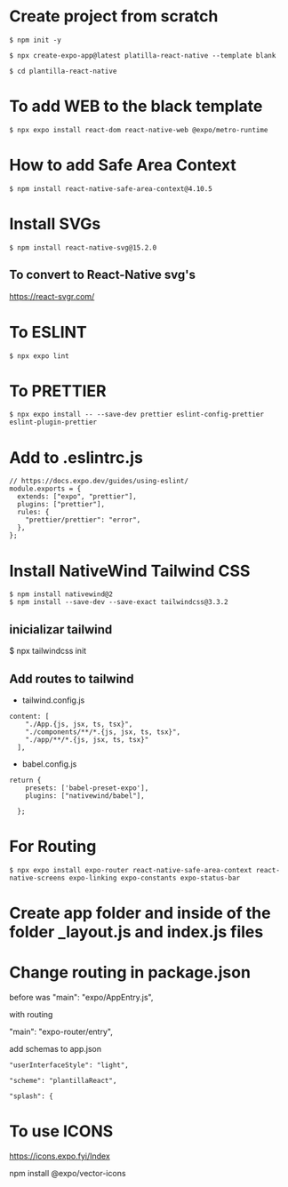 # Create project from scratch

```
$ npm init -y 

$ npx create-expo-app@latest platilla-react-native --template blank

$ cd plantilla-react-native
```

# To add WEB to the black template

```
$ npx expo install react-dom react-native-web @expo/metro-runtime

```

# How to add Safe Area Context

```
$ npm install react-native-safe-area-context@4.10.5

```

# Install SVGs

```
$ npm install react-native-svg@15.2.0
```

## To convert to React-Native svg's
https://react-svgr.com/


# To ESLINT

```
$ npx expo lint

```

# To PRETTIER

```
$ npx expo install -- --save-dev prettier eslint-config-prettier eslint-plugin-prettier 

```

# Add to .eslintrc.js
```
// https://docs.expo.dev/guides/using-eslint/
module.exports = {
  extends: ["expo", "prettier"],
  plugins: ["prettier"],
  rules: {
    "prettier/prettier": "error",
  },
};
```

# Install NativeWind Tailwind CSS

```
$ npm install nativewind@2
$ npm install --save-dev --save-exact tailwindcss@3.3.2
```

## inicializar tailwind
$ npx tailwindcss init

## Add routes to tailwind

- tailwind.config.js
```
content: [
    "./App.{js, jsx, ts, tsx}",
    "./components/**/*.{js, jsx, ts, tsx}",
    "./app/**/*.{js, jsx, ts, tsx}"
  ],
```
- babel.config.js
```
return {
    presets: ['babel-preset-expo'],
    plugins: ["nativewind/babel"],
    
  };
```

# For Routing 

```
$ npx expo install expo-router react-native-safe-area-context react-native-screens expo-linking expo-constants expo-status-bar

```

# Create app folder and inside of the folder _layout.js and index.js files

# Change routing in package.json

before was
"main": "expo/AppEntry.js",

with routing 

  "main": "expo-router/entry",


add schemas to app.json 

    "userInterfaceStyle": "light",

    "scheme": "plantillaReact",

    "splash": {

# To use ICONS

https://icons.expo.fyi/Index

npm install @expo/vector-icons

